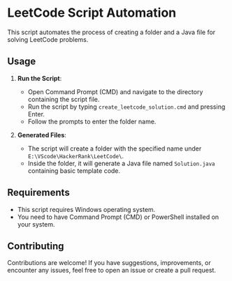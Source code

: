 # LeetCode Script Automation

This script automates the process of creating a folder and a Java file for solving LeetCode problems.

## Usage

1. **Run the Script**: 
   - Open Command Prompt (CMD) and navigate to the directory containing the script file.
   - Run the script by typing `create_leetcode_solution.cmd` and pressing Enter.
   - Follow the prompts to enter the folder name.

2. **Generated Files**:
   - The script will create a folder with the specified name under `E:\VScode\HackerRank\LeetCode\`.
   - Inside the folder, it will generate a Java file named `Solution.java` containing basic template code.

## Requirements

- This script requires Windows operating system.
- You need to have Command Prompt (CMD) or PowerShell installed on your system.

## Contributing

Contributions are welcome! If you have suggestions, improvements, or encounter any issues, feel free to open an issue or create a pull request.
